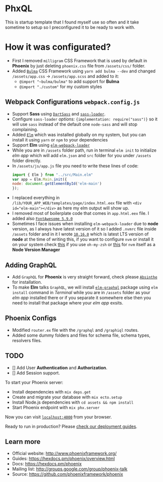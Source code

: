 # PhxQL
This is startup template that I found myself use so often and it take sometime to setup so I preconfigured it to be ready to work with.

# How it was configurated?
  * First I removed `milligram` CSS Framework that is used by default in __Phoenix__ by just deleting `phoenix.css` file from `/assets/css/` folder.
  * Added [`Bulma`](https://bulma.io) CSS Framework using `yarn add bulma --dev` and changed `/assets/app.css` -> `/assets/app.scss` and added to it:
    - `@import "~bulma/bulma"` to add support for __Bulma__ 
    - `@import "./custom"` for my custom styles
## Webpack Configurations `webpack.config.js`
  * Support __Sass__ using [`DartSass`](https://github.com/sass/dart-sass) and [`sass-loader`](https://github.com/webpack-contrib/sass-loader).
  * Configure `sass-loader` _options:_ `{implementation: require("sass")}` so it will use `sass` instead of the default one `node-sass` and will stop complaining.
  * Added [`Elm`](https://elm-lang.org/) which was installed globally on my system, but you can install it using `yarn` or `npm` to your dependencies
  * Support __Elm__ using [`elm-webpack-loader`](https://github.com/elm-community/elm-webpack-loader)
  * While you are in `/assets` folder path, run in terminal `elm init` to initialize _elm app_ which will add `elm.json` and `src` folder for you under `/assets` folder directly.
  * In `/assets/js/app.js` file you need to write these lines of code: 
    ```js
    import { Elm } from "../src/Main.elm"
    var app = Elm.Main.init({
    node: document.getElementById('elm-main')
    });
    ```
  * I replaced everything in `/lib/YOUR_APP_WEB/templates/page/index.html.eex` file with `<div id="elm-main"></div>` as here my elm output will show up.
  * I removed most of boilerplate code that comes in `app.html.eex` file. I added also [`FontAwesome 5.9.0`](https://use.fontawesome.com/releases/v5.9.0/css/all.css)
  * Sometimes I face issues when installing `elm-webpack-loader` due to __node__ version, as I always have latest version of it so I added `.nvmrc` file inside `/assets` folder and in it I wrote [`10.16.0`](https://nodejs.org/en/) which is latest LTS version of __node__ at the time of writing this, if you want to configure `nvm` or install it on your system check [this](https://github.com/lukechilds/zsh-nvm) if you use `oh-my-zsh` or [this](https://github.com/nvm-sh/nvm) for `nvm` itself as a __Node Version Manager__
  
## Adding GraphQL
  * Add `GraphQL` for __Phoenix__ is very straight forward, check please [`Absinthe`](https://github.com/absinthe-graphql/absinthe) for installation.
  * To make __Elm__ talks `GraphQL`, we will install [`elm-graphql`](https://github.com/dillonkearns/elm-graphql) package using `elm install` command in _Terminal_ while you are in `/assets` folder as your _elm app_ installed there or if you separate it somewhere else then you need to install that package where your _elm app_ exsits.

## Phoenix Configs
  * Modified `router.ex` file with the `/graphql` and `/graphiql` routes.
  * Added some dummy folders and files for schema file, schema types, resolvers files.

## TODO
  - [] Add User __Authentication__ and __Authorization__.
  - [] Add Session support.

To start your Phoenix server:

  * Install dependencies with `mix deps.get`
  * Create and migrate your database with `mix ecto.setup`
  * Install Node.js dependencies with `cd assets && npm install`
  * Start Phoenix endpoint with `mix phx.server`

Now you can visit [`localhost:4000`](http://localhost:4000) from your browser.

Ready to run in production? Please [check our deployment guides](https://hexdocs.pm/phoenix/deployment.html).

## Learn more

  * Official website: http://www.phoenixframework.org/
  * Guides: https://hexdocs.pm/phoenix/overview.html
  * Docs: https://hexdocs.pm/phoenix
  * Mailing list: http://groups.google.com/group/phoenix-talk
  * Source: https://github.com/phoenixframework/phoenix
